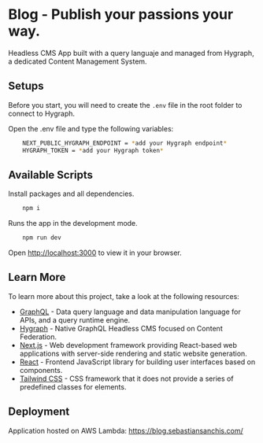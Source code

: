 # Blog - Publish your passions your way.

Headless CMS App built with a query languaje and managed from Hygraph, a dedicated Content Management System.

## Setups

Before you start, you will need to create the <code>.env</code> file in the root folder to connect to Hygraph.

Open the .env file and type the following variables:

```bash
    NEXT_PUBLIC_HYGRAPH_ENDPOINT = *add your Hygraph endpoint*
    HYGRAPH_TOKEN = *add your Hygraph token*
```

## Available Scripts

Install packages and all dependencies.

```bash
    npm i
```

Runs the app in the development mode.

```bash
    npm run dev
```

Open [http://localhost:3000](http://localhost:3000) to view it in your browser.

## Learn More

To learn more about this project, take a look at the following resources:

- [GraphQL](https://graphql.org/) - Data query language and data manipulation language for APIs, and a query runtime engine.
- [Hygraph](https://hygraph.com/) - Native GraphQL Headless CMS focused on Content Federation.
- [Next.js](https://nextjs.org/) - Web development framework providing React-based web applications with server-side rendering and static website generation.
- [React](https://reactjs.org/) - Frontend JavaScript library for building user interfaces based on components.
- [Tailwind CSS](https://tailwindcss.com/) - CSS framework that it does not provide a series of predefined classes for elements.

## Deployment

Application hosted on AWS Lambda: https://blog.sebastiansanchis.com/
